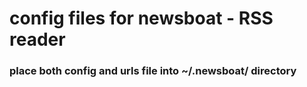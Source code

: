# config files for newsboat - RSS reader

### place both config and urls file into ~/.newsboat/ directory
